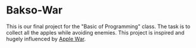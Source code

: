 # Bakso-War
This is our final project for the "Basic of Programming" class.
The task is to collect all the apples while avoiding enemies.
This project is inspired and hugely influenced by [Apple War](https://github.com/uriid1/ascii-c-game).
